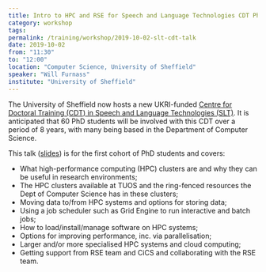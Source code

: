 ```yaml
---
title: Intro to HPC and RSE for Speech and Language Technologies CDT PhD students 
category: workshop
tags:
permalink: /training/workshop/2019-10-02-slt-cdt-talk
date: 2019-10-02
from: "11:30"
to: "12:00"
location: "Computer Science, University of Sheffield"
speaker: "Will Furnass"
institute: "University of Sheffield"
---
```


The University of Sheffield now hosts
a new UKRI-funded [Centre for Doctoral Training (CDT) in Speech and Language Technologies (SLT)](https://slt-cdt.ac.uk/).
It is anticipated that 60 PhD students will be involved with this CDT over a period of 8 years,
with many being based in the Department of Computer Science.

This talk ([slides](https://rse.shef.ac.uk/rse-dcs-pres-on-hpc/)) is for the first cohort of PhD students and covers:

  - What high-performance computing (HPC) clusters are and why they can be useful in research environments;
  - The HPC clusters available at TUOS 
    and the ring-fenced resources the Dept of Computer Science has in these clusters;
  - Moving data to/from HPC systems and options for storing data;
  - Using a job scheduler such as Grid Engine to run interactive and batch jobs;
  - How to load/install/manage software on HPC systems;
  - Options for improving performance, inc. via parallelisation;
  - Larger and/or more specialised HPC systems
    and cloud computing;
  - Getting support from RSE team and CiCS and 
    collaborating with the RSE team.
